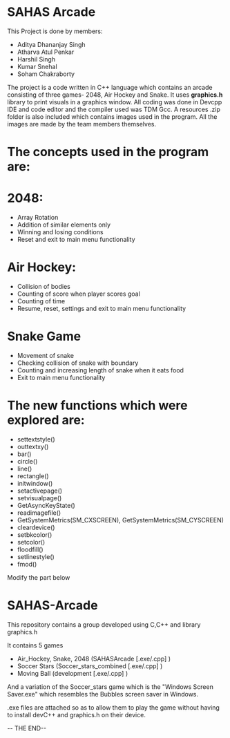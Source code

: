 # SAHAS Arcade

This Project is done by members:
- Aditya Dhananjay Singh
- Atharva Atul Penkar
- Harshil Singh
- Kumar Snehal
- Soham Chakraborty

The project is a code written in C++ language which contains an arcade consisting of three games- 2048, Air Hockey and Snake. It uses **graphics.h** library to print visuals in a graphics window. All coding was done in Devcpp IDE and code editor and the compiler used was TDM Gcc. A resources .zip folder is also included which contains images used in the program. All the images are made by the team members themselves.

# The concepts used in the program are:
# 2048:
- Array Rotation
- Addition of similar elements only
- Winning and losing conditions
- Reset and exit to main menu functionality

# Air Hockey:
- Collision of bodies
- Counting of score when player scores goal
- Counting of time
- Resume, reset, settings and exit to main menu functionality

# Snake Game
- Movement of snake
- Checking collision of snake with boundary
- Counting and increasing length of snake when it eats food
- Exit to main menu functionality

# The new functions which were explored are:
- settextstyle()
- outtextxy()
- bar()
- circle()
- line()
- rectangle()
- initwindow()
- setactivepage()
- setvisualpage()
- GetAsyncKeyState()
- readimagefile()
- GetSystemMetrics(SM_CXSCREEN), GetSystemMetrics(SM_CYSCREEN)
- cleardevice()
- setbkcolor()
- setcolor()
- floodfill()
- setlinestyle()
- fmod()



Modify the part below

# SAHAS-Arcade
This repository contains a group developed using C,C++ and library graphics.h

It contains 5 games
- Air_Hockey, Snake, 2048 (SAHASArcade [.exe/.cpp] )
- Soccer Stars (Soccer_stars_combined [.exe/.cpp] )
- Moving Ball (development [.exe/.cpp] )

And a variation of the Soccer_stars game which is the "Windows Screen Saver.exe" which resembles the Bubbles screen saver in Windows.

.exe files are attached so as to allow them to play the game without having to install devC++ and graphics.h on their device.

-- THE END--

